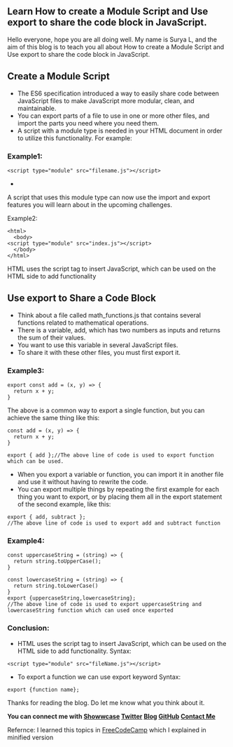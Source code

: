 ## Learn How to create a Module Script and Use export to share the code block in JavaScript.

Hello everyone, hope you are all doing well. My name is Surya L, and the aim of this blog is to teach you all about How to create a Module Script and Use export to share the code block in JavaScript.
## Create a Module Script
- The ES6 specification introduced a way to easily share code between JavaScript files to make JavaScript more modular, clean, and maintainable. 
- You can export parts of a file to use in one or more other files, and import the parts you need where you need them. 
- A script with a module type is needed in your HTML document in order to utilize this functionality. For example:

### Example1:
```
<script type="module" src="filename.js"></script>
```

- 
A script that uses this module type can now use the import and export features you will learn about in the upcoming challenges.

Example2:
```
<html>
  <body>
<script type="module" src="index.js"></script>
  </body>
</html>
```
HTML uses the script tag to insert JavaScript, which can be used on the HTML side to add functionality

## Use export to Share a Code Block
- Think about a file called math_functions.js that contains several functions related to mathematical operations. 
- There is a variable, add, which has two numbers as inputs and returns the sum of their values. 
- You want to use this variable in several JavaScript files. 
- To share it with these other files, you must first export it.

### Example3:
```
export const add = (x, y) => {
  return x + y;
}
```
The above is a common way to export a single function, but you can achieve the same thing like this:

```
const add = (x, y) => {
  return x + y;
}

export { add };//The above line of code is used to export function which can be used.
```
- When you export a variable or function, you can import it in another file and use it without having to rewrite the code. 
- You can export multiple things by repeating the first example for each thing you want to export, or by placing them all in the export statement of the second example, like this:

```
export { add, subtract };
//The above line of code is used to export add and subtract function
```
### Example4:

```
const uppercaseString = (string) => {
  return string.toUpperCase();
}

const lowercaseString = (string) => {
  return string.toLowerCase()
}
export {uppercaseString,lowercaseString};
//The above line of code is used to export uppercaseString and lowercaseString function which can used once exported
```
### Conclusion:
- HTML uses the script tag to insert JavaScript, which can be used on the HTML side to add functionality. Syntax:
```
<script type="module" src="fileName.js"></script>
```
- To export a function we can use export keyword
Syntax:
```
export {function name};
```

Thanks for reading the blog. Do let me know what you think about it.

**You can connect me with <a href="https://www.showwcase.com/suryal8991">Showwcase</a>
<a href="https://twitter.com/SURYA_L1998">Twitter</a>
<a href="https://blog.surya-l.com/">Blog</a>
<a href="https://github.com/Surya8991">GitHub</a>
<a href="mailto:contact@surya-l.com">Contact Me</a>**

Refernce: I learned this topics in [FreeCodeCamp](https://www.freecodecamp.org/learn/) which I explained in minified version